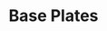 ---
title: "Base Plates"
description : "this is a meta description"
draft: false
image:  "/images/products/baseplates/baseplates2072A.jpg"
---